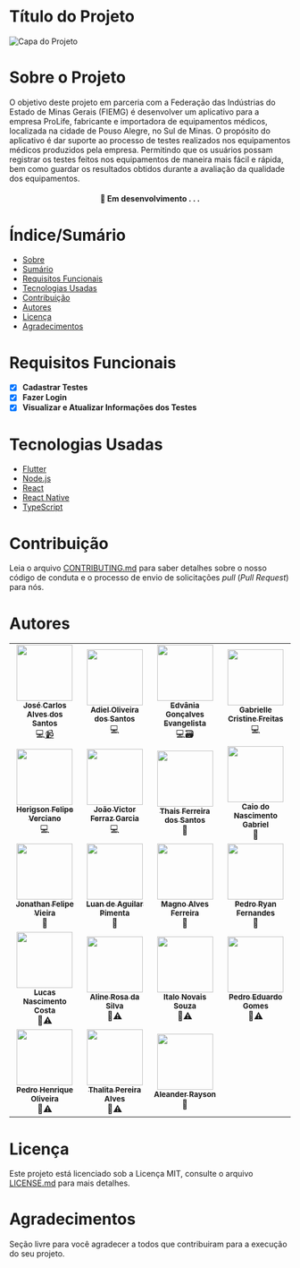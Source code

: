 # Título do Projeto


![Capa do Projeto](https://picsum.photos/850/280)

# Sobre o Projeto

O objetivo deste projeto em parceria com a Federação das Indústrias do Estado de Minas Gerais (FIEMG) é desenvolver um aplicativo para a empresa ProLife, fabricante e importadora de equipamentos médicos, localizada na cidade de Pouso Alegre, no Sul de Minas.
O propósito do aplicativo é dar suporte ao processo de testes realizados nos equipamentos médicos produzidos pela empresa. Permitindo que os usuários possam registrar os testes feitos nos equipamentos de maneira mais fácil e rápida, bem como guardar os resultados obtidos durante a avaliação da qualidade dos equipamentos.



<h4 align="center"> 
	🚧  Em desenvolvimento . . .
</h4>

# Índice/Sumário

* [Sobre](#sobre-o-projeto)
* [Sumário](#índice/sumário)
* [Requisitos Funcionais](#requisitos-funcionais)
* [Tecnologias Usadas](#tecnologias-usadas)
* [Contribuição](#contribuição)
* [Autores](#autores)
* [Licença](#licença)
* [Agradecimentos](#agradecimentos)


# Requisitos Funcionais 

- [x] **Cadastrar Testes**
- [x] **Fazer Login**
- [x] **Visualizar e Atualizar Informações dos Testes**

# Tecnologias Usadas

- [Flutter](https://flutter.dev/)
- [Node.js](https://nodejs.org/en/)
- [React](https://pt-br.reactjs.org/)
- [React Native](https://reactnative.dev/)
- [TypeScript](https://www.typescriptlang.org/)

# Contribuição

Leia o arquivo [CONTRIBUTING.md](CONTRIBUTING.md) para saber detalhes sobre o nosso código de conduta e o processo de envio de solicitações *pull* (*Pull Request*) para nós.

# Autores

<!-- ALL-CONTRIBUTORS-LIST:START - Do not remove or modify this section -->
<!-- prettier-ignore-start -->
<!-- markdownlint-disable -->
<table>
    <tr>
      <td align="center"><a href="https://www.linkedin.com/in/josecarlosdev/"><img src="https://media-exp1.licdn.com/dms/image/C4E03AQGhpHQi4sc4WQ/profile-displayphoto-shrink_400_400/0/1626501236946?e=1661385600&v=beta&t=ZR9CoViShD-TODA6NP1n3IZNJ_k-9_uSLxGL3YVe8r4" width="100px;" alt=""/><br /><sub><b>José Carlos Alves dos Santos</b></sub></a><br /><a title="Back-end Code">💻</a><a href="#video-apresentacao" title="Videos">📹</a></td>   
      <td align="center"><a href="https://github.com/adielsantos"><img src="https://avatars.githubusercontent.com/u/84749176?s=200&v=4" width="100px;" alt=""/><br /><sub><b>Adiel Oliveira dos Santos</b></sub></a><br /><a title="Back-end Code">💻</a></td>
      <td align="center"><a href="https://github.com/edvanianascimento"><img src="https://avatars.githubusercontent.com/u/79664245?v=4" width="100px;" alt=""/><br /><sub><b>Edvânia Gonçalves Evangelista</b></sub></a><br /><a title="Back-end Code">💻</a><a title="Database Design">🗃️</a></td>
      <td align="center"><a href="https://github.com/gabihsante"><img src="https://avatars.githubusercontent.com/u/89587133?v=4" width="100px;" alt=""/><br /><sub><b>Gabrielle Cristine Freitas</b></sub></a><br /><a title="Back-end Code">💻</a></td>
    </tr>
    <tr>
      <td align="center"><a href="https://github.com/herigson"><img src="https://avatars.githubusercontent.com/u/67120273?v=4" width="100px;" alt=""/><br /><sub><b>Herigson Felipe Verciano</b></sub></a><br /><a title="Back-end Code">💻</a></td>
      <td align="center"><a href="https://github.com/joaoferrazg"><img src="https://avatars.githubusercontent.com/u/101678550?v=4" width="100px;" alt=""/><br /><sub><b>João Victor Ferraz Garcia</b></sub></a><br /><a title="Back-end Code">💻</a></td>
      <td align="center"><a href="https://github.com/ThaisSantosf"><img src="https://avatars.githubusercontent.com/u/68307792?v=4" width="100px;" alt=""/><br /><sub><b>Thais Ferreira dos Santos </b></sub></a><br /><a title="Documentation">📖</a></td>
      <td align="center"><a href="https://github.com/CaioNG22"><img src="https://avatars.githubusercontent.com/u/84356246?v=4" width="100px;" alt=""/><br /><sub><b>Caio do Nascimento Gabriel</b></sub></a><br /><a title="Front-end Code">📱</a></td>     
    </tr>
    <tr>
      <td align="center"><a href="https://github.com/Jonathansza"><img src="https://avatars.githubusercontent.com/u/64814337?v=4" width="100px;" alt=""/><br /><sub><b>Jonathan Felipe Vieira</b></sub></a><br /><a title="Front-end Code">📱</a></td>    
      <td align="center"><a href="https://github.com/luanfonsecap"><img src="https://avatars.githubusercontent.com/u/43269295?v=4" width="100px;" alt=""/><br /><sub><b>Luan de Aguilar Pimenta</b></sub></a><br /><a title="Front-end Code">📱</a></td>
      <td align="center"><a href="https://github.com/magnoaf01"><img src="https://avatars.githubusercontent.com/u/31462420?v=4" width="100px;" alt=""/><br /><sub><b>Magno Alves Ferreira</b></sub></a><br /><a title="Front-end Code">📱</a></td>
      <td align="center"><a href="https://github.com/PedroOliveiraF"><img src="https://avatars.githubusercontent.com/u/84356823?v=4" width="100px;" alt=""/><br /><sub><b>Pedro Ryan Fernandes</b></sub></a><br /><a title="Front-end Code">📱</a></td>
    </tr>
    <tr>
      <td align="center"><a href="https://github.com/LucasTri23"><img src="https://avatars.githubusercontent.com/u/100448329?v=4" width="100px;" alt=""/><br /><sub><b>Lucas Nascimento Costa</b></sub></a><br /><a title="Bug reports">🐛</a><a title="Tests">⚠️</a></td>
      <td align="center"><a href="https://github.com/Aline-rs"><img src="https://avatars.githubusercontent.com/u/78911442?v=4" width="100px;" alt=""/><br /><sub><b>Aline Rosa da Silva</b></sub></a><br /><a title="Bug reports">🐛</a><a title="Tests">⚠️</a></td>
      <td align="center"><a href="https://github.com/Riksouza"><img src="https://avatars.githubusercontent.com/u/30755281?v=4" width="100px;" alt=""/><br /><sub><b>Italo Novais Souza</b></sub></a><br /><a title="Bug reports">🐛</a><a title="Tests">⚠️</a></td>
      <td align="center"><a href="https://github.com/pegu1nho"><img src="https://avatars.githubusercontent.com/u/36618861?v=4" width="100px;" alt=""/><br /><sub><b>Pedro Eduardo Gomes</b></sub></a><br /><a title="Bug reports">🐛</a><a title="Tests">⚠️</a></td>     
    </tr>
    <tr>
      <td align="center"><a href="https://github.com/pedro-oliveiras"><img src="https://avatars.githubusercontent.com/u/84749751?v=4" width="100px;" alt=""/><br /><sub><b>Pedro Henrique Oliveira</b></sub></a><br /><a title="Bug reports">🐛</a><a title="Tests">⚠️</a></td>
      <td align="center"><a href="https://github.com/ThalitaAlves783"><img src="https://avatars.githubusercontent.com/u/73598764?v=4" width="100px;" alt=""/><br /><sub><b>Thalita Pereira Alves</b></sub></a><br /><a title="Bug reports">🐛</a><a title="Tests">⚠️</a></td>
      <td align="center"><a href="https://github.com/aleander11"><img src="https://avatars.githubusercontent.com/u/44670685?v=4" width="100px;" alt=""/><br /><sub><b>Aleander Rayson</b></sub></a><br /><a title="Scrum Master (SM)">🔀</a></td>
    </tr>
  </table>
  
  <!-- markdownlint-restore -->
  <!-- prettier-ignore-end -->

# Licença

Este projeto está licenciado sob a Licença MIT,  consulte o arquivo [LICENSE.md](LICENSE.md) para mais detalhes.

# Agradecimentos

Seção livre para você agradecer a todos que contribuiram para a execução do seu projeto.
